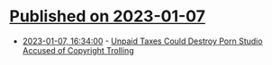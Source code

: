# [Published on 2023-01-07](index.md)

* [2023-01-07, 16:34:00](https://yro.slashdot.org/story/23/01/07/015212/unpaid-taxes-could-destroy-porn-studio-accused-of-copyright-trolling?utm_source=rss1.0mainlinkanon&utm_medium=feed) - [Unpaid Taxes Could Destroy Porn Studio Accused of Copyright Trolling](https://yro.slashdot.org/story/23/01/07/015212/unpaid-taxes-could-destroy-porn-studio-accused-of-copyright-trolling?utm_source=rss1.0mainlinkanon&utm_medium=feed)
